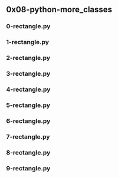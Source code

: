 ## 0x08-python-more_classes
### 0-rectangle.py
### 1-rectangle.py
### 2-rectangle.py
### 3-rectangle.py
### 4-rectangle.py
### 5-rectangle.py
### 6-rectangle.py
### 7-rectangle.py
### 8-rectangle.py
### 9-rectangle.py
